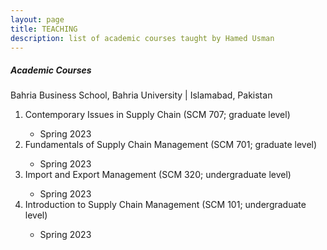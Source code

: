 ```yaml
---
layout: page
title: TEACHING
description: list of academic courses taught by Hamed Usman
---
```

<h5>Academic Courses</h5>
Bahria Business School, Bahria University | Islamabad, Pakistan
<ol>
<li>Contemporary Issues in Supply Chain (SCM 707; graduate level)</li>
    <ul><li>Spring 2023</li></ul>
<li>Fundamentals of Supply Chain Management (SCM 701; graduate level)</li>
    <ul><li>Spring 2023</li></ul>
<li>Import and Export Management (SCM 320; undergraduate level)</li>
    <ul><li>Spring 2023</li></ul>
<li>Introduction to Supply Chain Management (SCM 101; undergraduate level)</li>
    <ul><li>Spring 2023</li></ul>
</ol>
